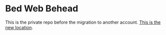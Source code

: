 # Bed Web Behead

This is the private repo before the migration to another account. [This is the new location](https://classyvenator.github.io/BedWedBehead/).

